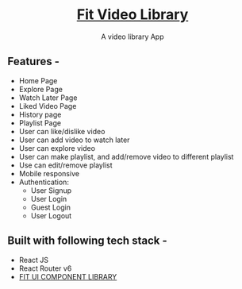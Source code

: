 
<div align="center">
<!--   <img src="https://user-images.githubusercontent.com/67253237/170024554-7e5f2818-4549-4c53-be0e-0334c8c8f9a0.png" height="100" width="100" alt="logo"/> -->
  
 # [Fit Video Library](https://react-connect-sm.netlify.app/) 
  A video library App 
</div>

## **Features -**

- Home Page
- Explore Page
- Watch Later Page
- Liked Video Page
- History page
- Playlist Page
- User can like/dislike video 
- User can add video to watch later
- User can explore video
- User can make playlist, and add/remove video to different playlist
- Use can edit/remove playlist
- Mobile responsive
- Authentication:
  - User Signup
  - User Login
  - Guest Login
  - User Logout
 

## **Built with following tech stack -**

- React JS
- React Router v6
- [FIT UI COMPONENT LIBRARY](https://fit-ui.netlify.app/)
